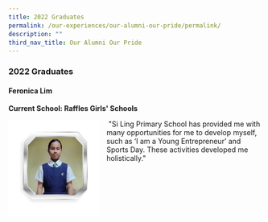 ```yaml
---
title: 2022 Graduates
permalink: /our-experiences/our-alumni-our-pride/permalink/
description: ""
third_nav_title: Our Alumni Our Pride
---
```

### 2022 Graduates 

#### Feronica Lim 
**Current School: Raffles Girls' Schools**

<img src="/images/alumni%20pictures%20(2).png" style="width:180px;height:190px;margin-right:15px;" align="left">&nbsp;"Si Ling Primary School has provided me with many opportunities for me to develop myself, such as ‘I am a Young Entrepreneur’ and Sports Day. These activities developed me holistically."


